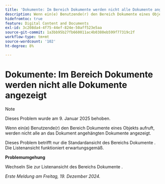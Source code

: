 ```yaml
---
title: 'Dokumente: Im Bereich Dokumente werden nicht alle Dokumente angezeigt'
description: Wenn ein(e) Benutzende(r) den Bereich Dokumente eines Objekts aufruft, werden nicht alle an das Dokument angehängten Dokumente angezeigt. Eine Problemumgehung ist verfügbar.
hidefromtoc: true
feature: Digital Content and Documents
exl-id: 3c208da4-4f75-44ef-824e-50aff523e5aa
source-git-commit: 1a3bb95b27fb660011ac4b0380eb599f77319c2f
workflow-type: tm+mt
source-wordcount: '102'
ht-degree: 8%

---
```


# Dokumente: Im Bereich Dokumente werden nicht alle Dokumente angezeigt

>[!NOTE]
>
>Dieses Problem wurde am 9. Januar 2025 behoben.

Wenn ein(e) Benutzende(r) den Bereich Dokumente eines Objekts aufruft, werden nicht alle an das Dokument angehängten Dokumente angezeigt.

Dieses Problem betrifft nur die Standardansicht des Bereichs Dokumente . Die Listenansicht funktioniert erwartungsgemäß.

**Problemumgehung**

Wechseln Sie zur Listenansicht des Bereichs Dokumente .

_Erste Meldung am Freitag, 19. Dezember 2024._
